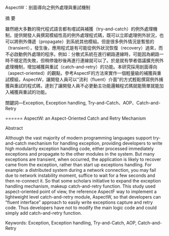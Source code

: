 AspectW：剖面導向之例外處理與重試機制

摘  要

雖然絕大多數的現代程式語言都有嚐試與補獲（try-and-catch）的例外處理機制，提供開發人員撰寫模組性高的例外處理程式碼，既可以立即處理例外狀況，也可以將例外傳遞（propagate）到系統其他模組。但是很多例外情況是暫態的（transient），發生後，應用程式是有可能從例外狀況恢復（recovery）過來，而不必啟動例外處理的程序。例如：分散式系統在進行網路連線時，可能因為網路一時不穩定而失敗，但稍停幾秒後再進行連線就可以了。於是就有學者倡議擴充例外處理機制，增加補獲與重試（catch-and-retry）的功能。本研究採用剖面導向（aspect-oriented）的觀點，參考AspectF的方法來實作一個輕量級的補獲與重試模組，AspectW，讓開發人員可以“流利（fluent）介面”的方式輕鬆撰寫例外捕獲與重試的程式碼，達到了讓開發人員不必更動主功能邏輯程式碼就能簡單就能加入補獲與重試的功能。

關鍵詞―Exception, Exception handling, Try-and-Catch、AOP、Catch-and-Retry

======
AspectW: an Aspect-Oriented Catch and Retry Mechanism

Abstract

Although the vast majority of modern programming languages support try-and-catch mechanism for handling exception, providing developers to write high modularity exception handling code, either processed immediately exceptions and propagate to the other modules in the system. But many exceptions are transient, when occurred, the application is likely to recover came from the exception, rather than start up exceptions handling. For example: a distributed system during a network connection, you may fail due to network instability moment, suffice to wait for a few seconds and then re-connect it. So that some scholars initiative to expand the exception handling mechanism, makeup catch-and-retry function. This study used aspect-oriented point of view, the reference AspectF way to implement a lightweight level catch-and-retry module, AspectW, so that developers can “fluent interface” approach to easily write exceptions capture and retry code. Thus developers have not to modify the main logic code and could simply add catch-and-retry function.

Keywords: Exception, Exception handling, Try-and-Catch, AOP, Catch-and-Retry
